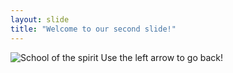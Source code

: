 ```yaml
---
layout: slide
title: "Welcome to our second slide!"
---
```

![School of the spirit](https://twitter.com/LinesLex/status/1300390951639187458/photo/1)
Use the left arrow to go back!
